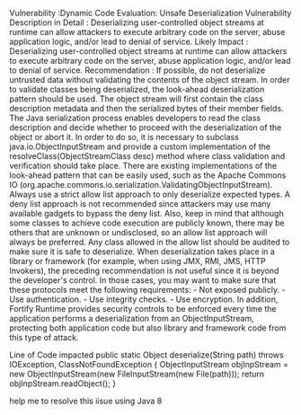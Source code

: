

 Vulnerability :Dynamic Code Evaluation: Unsafe Deserialization
 Vulnerability Description in Detail : Deserializing user-controlled object streams at runtime can allow attackers to execute arbitrary code on the server, abuse application logic, and/or lead to denial of service.
 Likely Impact : Deserializing user-controlled object streams at runtime can allow attackers to execute arbitrary code on the server, abuse application logic, and/or lead to denial of service.
 Recommendation : If possible, do not deserialize untrusted data without validating the contents of the object stream. In order to validate classes being deserialized, the look-ahead deserialization pattern should be used. The object stream will first contain the class description metadata and then the serialized bytes of their member fields. The Java serialization process enables developers to read the class description and decide whether to proceed with the deserialization of the object or abort it. In order to do so, it is necessary to subclass java.io.ObjectInputStream and provide a custom implementation of the resolveClass(ObjectStreamClass desc) method where class validation and verification should take place. There are existing implementations of the look-ahead pattern that can be easily used, such as the Apache Commons IO (org.apache.commons.io.serialization.ValidatingObjectInputStream). Always use a strict allow list approach to only deserialize expected types. A deny list approach is not recommended since attackers may use many available gadgets to bypass the deny list. Also, keep in mind that although some classes to achieve code execution are publicly known, there may be others that are unknown or undisclosed, so an allow list approach will always be preferred. Any class allowed in the allow list should be audited to make sure it is safe to deserialize. When deserialization takes place in a library or framework (for example, when using JMX, RMI, JMS, HTTP Invokers), the preceding recommendation is not useful since it is beyond the developer's control. In those cases, you may want to make sure that these protocols meet the following requirements: - Not exposed publicly. - Use authentication. - Use integrity checks. - Use encryption. In addition, Fortify Runtime provides security controls to be enforced every time the application performs a deserialization from an ObjectInputStream, protecting both application code but also library and framework code from this type of attack.

 Line of Code impacted
 public static Object deserialize(String path) throws IOException, ClassNotFoundException {
		ObjectInputStream objInpStream =  new ObjectInputStream(new FileInputStream(new File(path)));
		return objInpStream.readObject();
	}

 help me to resolve this iisue using Java 8

